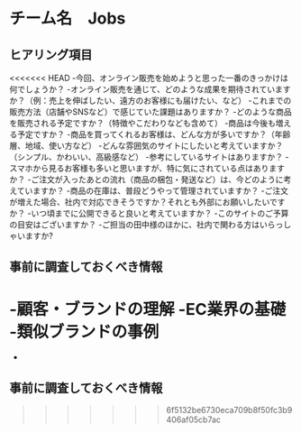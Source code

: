 # チーム名　Jobs
## ヒアリング項目
<<<<<<< HEAD
-今回、オンライン販売を始めようと思った一番のきっかけは何でしょうか？
-オンライン販売を通じて、どのような成果を期待されていますか？（例：売上を伸ばしたい、遠方のお客様にも届けたい、など）
-これまでの販売方法（店舗やSNSなど）で感じていた課題はありますか？
-どのような商品を販売される予定ですか？（特徴やこだわりなども含めて）
-商品は今後も増える予定ですか？
-商品を買ってくれるお客様は、どんな方が多いですか？（年齢層、地域、使い方など）
-どんな雰囲気のサイトにしたいと考えていますか？（シンプル、かわいい、高級感など）
-参考にしているサイトはありますか？
-スマホから見るお客様も多いと思いますが、特に気にされている点はありますか？
-ご注文が入ったあとの流れ（商品の梱包・発送など）は、今どのように考えていますか？
-商品の在庫は、普段どうやって管理されていますか？
-ご注文が増えた場合、社内で対応できそうですか？それとも外部にお願いしたいですか？
-いつ頃までに公開できると良いと考えていますか？
-このサイトのご予算の目安はございますか？
-ご担当の田中様のほかに、社内で関わる方はいらっしゃいますか?
## 事前に調査しておくべき情報
-顧客・ブランドの理解
-EC業界の基礎
-類似ブランドの事例
=======
-
## 事前に調査しておくべき情報
>>>>>>> 6f5132be6730eca709b8f50fc3b9406af05cb7ac
